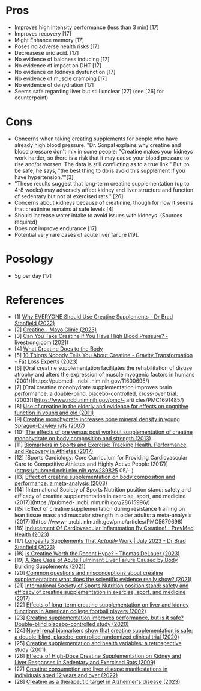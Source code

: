 # Pros
- Improves high intensity performance (less than 3 min) [17]
- Improves recovery [17]
- Might Enhance memory [17]
- Poses no adverse health risks [17]
- Decreasese uric acid. [17]
- No evidence of baldness inducing [17]
- No evidence of impact on DHT [17]
- No evidence on kidneys dysfunction [17]
- No evidence of muscle cramping [17]
- No evidence of dehydration [17]
- Seems safe regarding liver but still unclear [27] (see [26] for counterpoint)

# Cons
- Concerns when taking creating supplements for people who have already high blood pressure. "Dr. Sonpal explains why creatine and blood pressure don't mix in some people: "Creatine makes your kidneys work harder, so there is a risk that it may cause your blood pressure to rise and/or worsen. The data is still conflicting as to a true link." But, to be safe, he says, "the best thing to do is avoid this supplement if you have hypertension.""[3]
- "These results suggest that long-term creatine supplementation (up to 4-8 weeks) may adversely affect kidney and liver structure and function of sedentary but not of exercised rats." [26]
- Concerns about kidneys because of creatinine, though for now it seems that creatinine remains at safe levels [4]
- Should increase water intake to avoid issues with kidneys. (Sources required)
- Does not improve endurance [17]
- Potential very rare cases of acute liver failure [19]. 

# Posology
- 5g per day [17]

# References
- [1] [Why EVERYONE Should Use Creatine Supplements - Dr Brad Stanfield (2022)](https://www.youtube.com/watch?v=lPyOw5-WFho)
- [2] [Creatine - Mayo Clinic (2023)](https://www.mayoclinic.org/drugs-supplements-creatine/art-20347591)
- [3] [Can You Take Creatine if You Have High Blood Pressure? - livestrong.com (2021)](https://www.livestrong.com/article/468682-can-i-take-creatine-with-high-blood-pressure/) 
- [4] [What Creatine Does to the Body](https://youtu.be/86cD37xgtPE?t=857)
- [5] [10 Things Nobody Tells You About Creatine - Gravity Transformation - Fat Loss Experts (2023)](https://www.youtube.com/watch?v=1fZsjkrXAo4)
- [6] [Oral creatine supplementation facilitates the rehabilitation of disuse atrophy and alters the expression of muscle myogenic factors in humans (2001)](https://pubmed- .ncbi .nlm.nih.gov/11600695/)
- [7] [Oral creatine monohydrate supplementation improves brain performance: a double-blind, placebo-controlled, cross-over trial. (2003)](https://www.ncbi.nlm.nih.gov/pmc/- arti cles/PMC1691485/)
- [8] [Use of creatine in the elderly and evidence for effects on cognitive function in young and old (2011)](https://pubmed.ncbi.nlm.nih.gov/21394604/)
- [9] [Creatine monohydrate increases bone mineral density in young Sprague-Dawley rats (2007)](https://pubmed.ncbi.nlm.nih.gov/17468579/)
- [10] [The effects of pre versus post workout supplementation of creatine monohydrate on body composition and strength (2013)](https://pubmed.ncbi.nlm.nih.gov/23919405)
- [11] [Biomarkers in Sports and Exercise: Tracking Health, Performance, and Recovery in Athletes (2017)](https://pubmed.ncbi.nlm.nih.gov/28737585/)
- [12] [Sports Cardiology: Core Curriculum for Providing Cardiovascular Care to Competitive Athletes and Highly Active People (2017)](https://pubmed.ncbi.nlm.nih.gov/289825 05/- )
- [13] [Effect of creatine supplementation on body composition and performance: a meta-analysis (2003)](https://pubmed.ncbi.nlm.nih.gov/12945830/)
- [14] [International Society of Sports Nutrition position stand: safety and efficacy of creatine supplementation in exercise, sport, and medicine (2017)](https://pubmed- .ncbi. nlm.nih.gov/28615996/)
- [15] [Effect of creatine supplementation during resistance training on lean tissue mass and muscular strength in older adults: a meta-analysis (2017)](https://www- .ncbi. nlm.nih.gov/pmc/articles/PMC5679696)
- [16] [Inducement Of Cardiovascular Inflammation By Creatine! - PrevMed Health (2023)](https://www.youtube.com/watch?v=w4hHkUSuZ44)
- [17] [Longevity Supplements That *Actually* Work | July 2023 - Dr Brad Stanfield (2023)](https://www.youtube.com/watch?v=_hOxXq0wi-0)
- [18] [Is Creatine Worth the Recent Hype? - Thomas DeLauer (2023)](https://youtu.be/XAAg_Wu2WwU)
- [19] [A Rare Case of Acute Fulminant Liver Failure Caused by Body Building Supplements (2021)](https://journals.lww.com/ajg/Fulltext/2021/10001/S2909_A_Rare_Case_of_Acute_Fulminant_Liver_Failure.2913.aspx)
- [20] [Common questions and misconceptions about creatine supplementation: what does the scientific evidence really show? (2021)](https://www.ncbi.nlm.nih.gov/pmc/articles/PMC7871530/)
- [21] [International Society of Sports Nutrition position stand: safety and efficacy of creatine supplementation in exercise, sport, and medicine (2017)](https://www.ncbi.nlm.nih.gov/pmc/articles/PMC5469049/)
- [22] [Effects of long-term creatine supplementation on liver and kidney functions in American college football players (2002)](https://pubmed.ncbi.nlm.nih.gov/12500988/)
- [23] [Creatine supplementation improves performance, but is it safe? Double-blind placebo-controlled study (2020)](https://pubmed.ncbi.nlm.nih.gov/32597619/)
- [24] [Novel renal biomarkers show that creatine supplementation is safe: a double-blind, placebo-controlled randomized clinical trial (2020)](https://www.ncbi.nlm.nih.gov/pmc/articles/PMC7329184/)
- [25] [Creatine supplementation and health variables: a retrospective study (2001)](https://pubmed.ncbi.nlm.nih.gov/11224803/)
- [26] [Effects of High-Dose Creatine Supplementation on Kidney and Liver Responses In Sedentary and Exercised Rats (2009)](https://www.ncbi.nlm.nih.gov/pmc/articles/PMC3761536/)
- [27] [Creatine consumption and liver disease manifestations in individuals aged 12 years and over (2022)](https://onlinelibrary.wiley.com/doi/full/10.1002/fsn3.3151)
- [28] [Creatine as a therapeutic target in Alzheimer's disease (2023)](https://www.sciencedirect.com/science/article/pii/S2475299123265956)